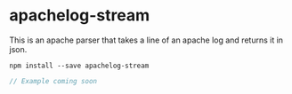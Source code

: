 apachelog-stream
================

This is an apache parser that takes a line of an apache log and returns it in json.

`npm install --save apachelog-stream`


```javascript
// Example coming soon

```
